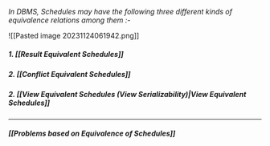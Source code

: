 *In DBMS,
	Schedules may have the following three different kinds of equivalence relations among them :-*

![[Pasted image 20231124061942.png]]

##### 1. *[[Result Equivalent Schedules]]* 
##### 2. *[[Conflict Equivalent Schedules]]* 
##### 2. *[[View Equivalent Schedules (View Serializability)|View Equivalent Schedules]]*

---
#### *[[Problems based on Equivalence of Schedules]]*




